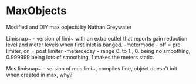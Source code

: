# MaxObjects
 Modified and DIY max objects by Nathan Greywater

Limisnap~ - version of limi~ with an extra outlet that reports gain reduction level and meter levels when first inlet is banged.
-metermode - off = pre limiter, on = post limiter
-meterdecay - range 0. to 1., 0. being no smoothing, 0.999999 being lots of smoothing, 1 makes the meters static.

Mcs.limisnap~ - version of mcs.limi~, compiles fine, object doesn't init when created in max, why?